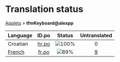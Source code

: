 # Translation status
[Applets](../../README.md) &#187; **tfmKeyboard@alexpp**

Language | ID.po | Status | Untranslated
---------|:--:|:------:|:-----------:
Croatian | [hr.po](po/hr.po) | ![100%](http://progressed.io/bar/100) | 0
[French](../../language-status/fr.po) | [fr.po](po/fr.po) | ![89%](http://progressed.io/bar/89) | [9](untranslated-po/fr.po)
